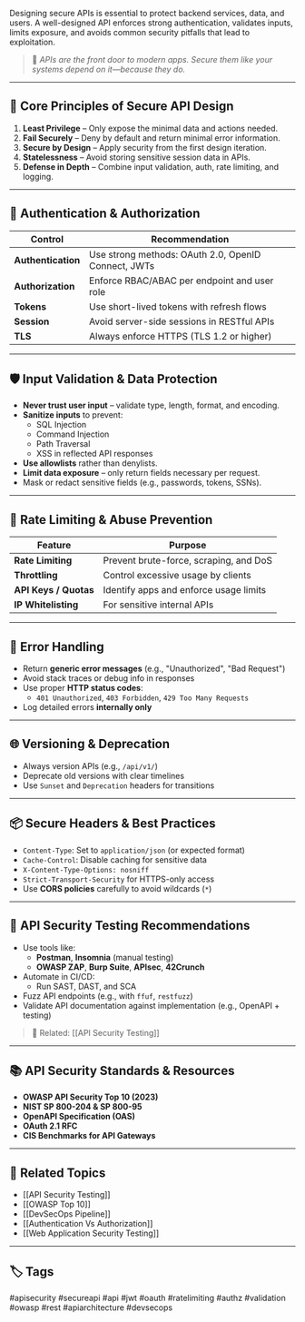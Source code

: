 Designing secure APIs is essential to protect backend services, data, and users. A well-designed API enforces strong authentication, validates inputs, limits exposure, and avoids common security pitfalls that lead to exploitation.

> 🧠 *APIs are the front door to modern apps. Secure them like your systems depend on it—because they do.*

---

## 🧱 Core Principles of Secure API Design

1. **Least Privilege** – Only expose the minimal data and actions needed.
2. **Fail Securely** – Deny by default and return minimal error information.
3. **Secure by Design** – Apply security from the first design iteration.
4. **Statelessness** – Avoid storing sensitive session data in APIs.
5. **Defense in Depth** – Combine input validation, auth, rate limiting, and logging.

---

## 🔐 Authentication & Authorization

| Control           | Recommendation                                      |
|-------------------|-----------------------------------------------------|
| **Authentication**| Use strong methods: OAuth 2.0, OpenID Connect, JWTs |
| **Authorization** | Enforce RBAC/ABAC per endpoint and user role        |
| **Tokens**        | Use short-lived tokens with refresh flows           |
| **Session**       | Avoid server-side sessions in RESTful APIs          |
| **TLS**           | Always enforce HTTPS (TLS 1.2 or higher)            |

---

## 🛡 Input Validation & Data Protection

- **Never trust user input** – validate type, length, format, and encoding.
- **Sanitize inputs** to prevent:
  - SQL Injection
  - Command Injection
  - Path Traversal
  - XSS in reflected API responses
- **Use allowlists** rather than denylists.
- **Limit data exposure** – only return fields necessary per request.
- Mask or redact sensitive fields (e.g., passwords, tokens, SSNs).

---

## 🚧 Rate Limiting & Abuse Prevention

| Feature              | Purpose                                      |
|----------------------|----------------------------------------------|
| **Rate Limiting**    | Prevent brute-force, scraping, and DoS       |
| **Throttling**       | Control excessive usage by clients           |
| **API Keys / Quotas**| Identify apps and enforce usage limits       |
| **IP Whitelisting**  | For sensitive internal APIs                  |

---

## 🧾 Error Handling

- Return **generic error messages** (e.g., "Unauthorized", "Bad Request")
- Avoid stack traces or debug info in responses
- Use proper **HTTP status codes**:
  - `401 Unauthorized`, `403 Forbidden`, `429 Too Many Requests`
- Log detailed errors **internally only**

---

## 🌐 Versioning & Deprecation

- Always version APIs (e.g., `/api/v1/`)
- Deprecate old versions with clear timelines
- Use `Sunset` and `Deprecation` headers for transitions

---

## 📦 Secure Headers & Best Practices

- `Content-Type`: Set to `application/json` (or expected format)
- `Cache-Control`: Disable caching for sensitive data
- `X-Content-Type-Options: nosniff`
- `Strict-Transport-Security` for HTTPS-only access
- Use **CORS policies** carefully to avoid wildcards (`*`)

---

## 🧪 API Security Testing Recommendations

- Use tools like:
  - **Postman**, **Insomnia** (manual testing)
  - **OWASP ZAP**, **Burp Suite**, **APIsec**, **42Crunch**
- Automate in CI/CD:
  - Run SAST, DAST, and SCA
- Fuzz API endpoints (e.g., with `ffuf`, `restfuzz`)
- Validate API documentation against implementation (e.g., OpenAPI + testing)

> 🔗 Related: [[API Security Testing]]

---

## 📚 API Security Standards & Resources

- **OWASP API Security Top 10 (2023)**
- **NIST SP 800-204 & SP 800-95**
- **OpenAPI Specification (OAS)**
- **OAuth 2.1 RFC**
- **CIS Benchmarks for API Gateways**

---

## 🧩 Related Topics

- [[API Security Testing]]
- [[OWASP Top 10]]
- [[DevSecOps Pipeline]]
- [[Authentication Vs Authorization]]
- [[Web Application Security Testing]]

---

## 🏷 Tags

#apisecurity #secureapi #api #jwt #oauth #ratelimiting #authz #validation #owasp #rest #apiarchitecture #devsecops

